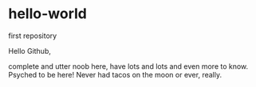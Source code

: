# hello-world
first repository


Hello Github,

complete and utter noob here, have lots and lots and even more to know. Psyched to be here!
Never had tacos on the moon or ever, really.
